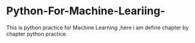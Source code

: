 # Python-For-Machine-Leariing-
This is python practice for Machine Learning ,here i am define chapter by chapter  python practice. 
